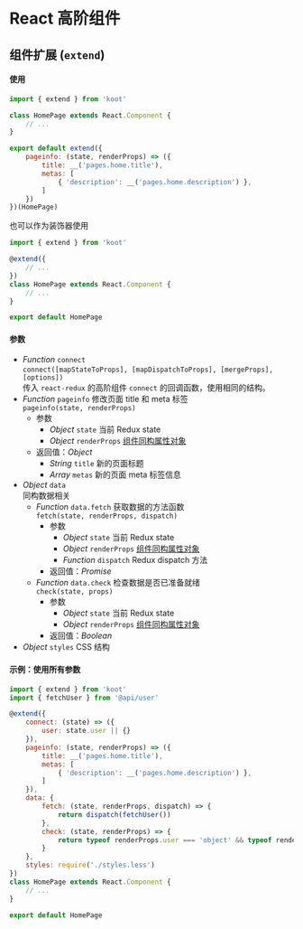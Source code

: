 # React 高阶组件

## 组件扩展 (`extend`)

#### 使用

```jsx
import { extend } from 'koot'

class HomePage extends React.Component {
    // ...
}

export default extend({
    pageinfo: (state, renderProps) => ({
        title: __('pages.home.title'),
        metas: [
            { 'description': __('pages.home.description') },
        ]
    })
})(HomePage)
```

也可以作为装饰器使用

```jsx
import { extend } from 'koot'

@extend({
    // ...
})
class HomePage extends React.Component {
    // ...
}

export default HomePage
```

#### 参数

- _Function_ `connect`
<br>`connect([mapStateToProps], [mapDispatchToProps], [mergeProps], [options])`
<br>传入 `react-redux` 的高阶组件 `connect` 的回调函数，使用相同的结构。
- _Function_ `pageinfo` 修改页面 title 和 meta 标签
<br>`pageinfo(state, renderProps)`
  - 参数
    - _Object_ `state` 当前 Redux state
    - _Object_ `renderProps` [组件同构属性对象](/react-render-props)
  - 返回值：_Object_
    - _String_ `title` 新的页面标题
    - _Array_ `metas` 新的页面 meta 标签信息
- _Object_ `data`
<br>同构数据相关
  - _Function_ `data.fetch` 获取数据的方法函数
    <br>`fetch(state, renderProps, dispatch)`
    - 参数
      - _Object_ `state` 当前 Redux state
      - _Object_ `renderProps` [组件同构属性对象](/react-render-props)
      - _Function_ `dispatch` Redux dispatch 方法
    - 返回值：_Promise_
  - _Function_ `data.check` 检查数据是否已准备就绪
    <br>`check(state, props)`
    - 参数
      - _Object_ `state` 当前 Redux state
      - _Object_ `renderProps` [组件同构属性对象](/react-render-props)
    - 返回值：_Boolean_
- _Object_ `styles` CSS 结构

#### 示例：使用所有参数

```jsx
import { extend } from 'koot'
import { fetchUser } from '@api/user'

@extend({
    connect: (state) => ({
        user: state.user || {}
    }),
    pageinfo: (state, renderProps) => ({
        title: __('pages.home.title'),
        metas: [
            { 'description': __('pages.home.description') },
        ]
    }),
    data: {
        fetch: (state, renderProps, dispatch) => {
            return dispatch(fetchUser())
        },
        check: (state, renderProps) => {
            return typeof renderProps.user === 'object' && typeof renderProps.user.id !== 'undefined'
        }
    },
    styles: require('./styles.less')
})
class HomePage extends React.Component {
    // ...
}

export default HomePage
```
